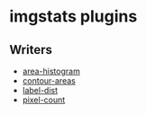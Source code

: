 # imgstats plugins
## Writers
* [area-histogram](area-histogram.md)
* [contour-areas](contour-areas.md)
* [label-dist](label-dist.md)
* [pixel-count](pixel-count.md)
